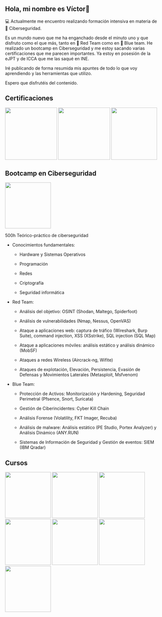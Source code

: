 ## Hola, mi nombre es Víctor👋

💻 Actualmente me encuentro realizando formación intensiva en materia de 🔐 Ciberseguridad.

Es un mundo nuevo que me ha enganchado desde el minuto uno y que disfruto como el que más, tanto en 🔴 Red Team como en 🔵 Blue team. He realizado un bootcamp en Ciberseguridad y me estoy sacando varias certificaciones que me parecen importantes. Ya estoy en posesión de la eJPT y de ICCA que me las saqué en INE.

Iré publicando de forma resumida mis apuntes de todo lo que voy aprendiendo y las herramientas que utilizo. 

Espero que disfrutéis del contenido.

## Certificaciones

<img src="https://github.com/user-attachments/assets/a8ed54ff-93e3-40a6-a35a-4e7b022e4730" width="170" height="170" >

<img src="https://github.com/user-attachments/assets/d18ae500-39de-4096-a2ac-fc77e8c0e631" width="170" height="170" >

<img src="https://github.com/user-attachments/assets/e929ee38-a561-4269-a70c-21af422b322c" width="150" height="170" >

## Bootcamp en Ciberseguridad

<img src="https://github.com/user-attachments/assets/8dbe8a6a-9449-47d5-b4f1-14d2c2986ec7" width="150" height="150" >

500h Teórico-práctico de ciberseguridad

  * Conocimientos fundamentales:
  
    - Hardware y Sistemas Operativos

    - Programación
    
    - Redes
    
    - Criptografía
    
    - Seguridad informática

  * Red Team:
  
    - Análisis del objetivo: OSINT (Shodan, Maltego, Spiderfoot)
    
    - Análisis de vulnerabilidades (Nmap, Nessus, OpenVAS)
    
    - Ataque a aplicaciones web: captura de tráfico (Wireshark, Burp Suite), command injection, XSS (XSstrike), SQL injection (SQL Map)
    
    - Ataque a aplicaciones móviles: análisis estático y análisis dinámico (MobSF)
    
    - Ataques a redes Wireless (Aircrack-ng, Wifite)
    
    - Ataques de explotación, Elevación, Persistencia, Evasión de Defensas y Movimientos Laterales (Metasploit, Msfvenom)

  * Blue Team:
  
    - Protección de Activos: Monitorización y Hardening, Seguridad Perimetral (Pfsence, Snort, Suricata)
    
    - Gestión de Ciberincidentes: Cyber Kill Chain
    
    - Análisis Forense (Volatility, FKT Imager, Recuba)
    
    - Análisis de malware: Análisis estático (PE Studio, Portex Analyzer) y Análisis Dinámico (ANY.RUN)
    
    - Sistemas de Información de Seguridad y Gestión de eventos: SIEM (IBM Qradar)

## Cursos

<img src="https://github.com/user-attachments/assets/cb5c8941-6cf7-4c0c-ba71-20e9fd782166" width="150" height="150" >  

<img src="https://github.com/user-attachments/assets/2f2ff8f8-b283-4832-bd16-ee4ec3bd7cfb" width="150" height="150" >  

<img src="https://github.com/user-attachments/assets/8d00d37c-acff-43eb-9533-0f756345d984" width="150" height="150" >  

<img src="https://github.com/user-attachments/assets/b94eee4f-1725-4ae6-a594-5620ea88ba5b" width="150" height="150" >  

<img src="https://github.com/user-attachments/assets/1c95bf51-c4c2-428c-9fbe-97def357c5e8" width="150" height="150" >  

<img src="https://github.com/user-attachments/assets/f06d8b48-510e-46f8-9da7-3bb60bfb04b7" width="150" height="150" >  

<img src="https://github.com/user-attachments/assets/2a456727-c307-405d-8fc0-d7f3aa9e7c51" width="150" height="150" >  




